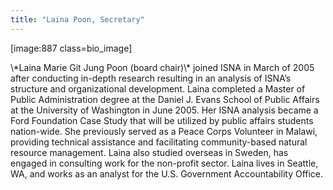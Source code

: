 ```yaml
---
title: "Laina Poon, Secretary"
---
```


<p>[image:887 class=bio_image]  </p>

<p>\*Laina Marie Git Jung Poon (board chair)\* joined <span class="caps">ISNA</span> in March of 2005 after conducting in-depth research resulting in an analysis of <span class="caps">ISNA</span>&#8217;s structure and organizational development. Laina completed a Master of Public Administration degree at the Daniel J. Evans School of Public Affairs at the University of Washington in June 2005. Her <span class="caps">ISNA</span> analysis became a Ford Foundation Case Study that will be utilized by public affairs students nation-wide. She previously served as a Peace Corps Volunteer in Malawi, providing technical assistance and facilitating community-based natural resource management. Laina also studied overseas in Sweden, has engaged in consulting work for the non-profit sector. Laina lives in Seattle, WA, and works as an analyst for the U.S. Government Accountability Office.</p>